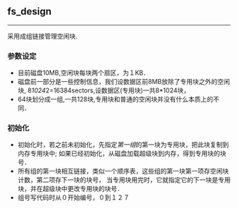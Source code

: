 ## fs_design

------------------- 

采用成组链接管理空闲块.

### 参数设定
- 目前磁盘10MB,空闲块每块两个扇区，为１KB．
- 磁盘前一部分是一些控制信息，我们设数据区前8MB放除了专用块之外的空闲块,
8*1024*2=16384sectors,设数据区(专用块)一共8*1024块，
- 64块划分成一组,一共128块,专用块和普通的空闲块并没有什么本质上的不同．

### 初始化
- 初始化时，若之前未初始化，先指定*第一组*的第一块为专用块，把此块复制到内存专用块中;
如果已经初始化，从磁盘加载超级块到内存，得到专用块的块号．
- 所有组的第一块相互链接，类似一个顺序表，这些组的第一块第一项存空闲块计数，第二项存下一块的块号，
当专用块用完时，它就指定它的下一块是专用块，并在超级块中更改专用块的块号．
- 组号写代码时从０开始编号，０到１２７


